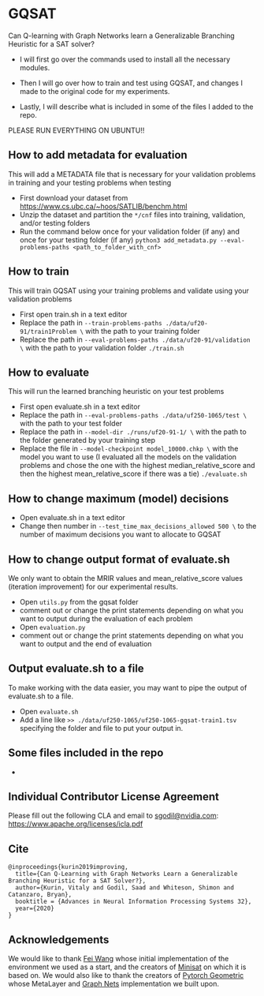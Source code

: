 # GQSAT 

Can Q-learning with Graph Networks learn a Generalizable Branching Heuristic for a SAT solver?

* I will first go over the commands used to install all the necessary modules. 

* Then I will go over how to train and test using GQSAT, and changes I made to the original code for my experiments. 

* Lastly, I will describe what is included in some of the files I added to the repo.


PLEASE RUN EVERYTHING ON UBUNTU!!

## How to add metadata for evaluation
This will add a METADATA file that is necessary for your validation problems in training and your testing problems when testing
* First download your dataset from https://www.cs.ubc.ca/~hoos/SATLIB/benchm.html
* Unzip the dataset and partition the ``*/cnf`` files into training, validation, and/or testing folders
* Run the command below once for your validation folder (if any) and once for your testing folder (if any)
```python3 add_metadata.py --eval-problems-paths <path_to_folder_with_cnf>```

## How to train
This will train GQSAT using your training problems and validate using your validation problems
* First open train.sh in a text editor
* Replace the path in ``--train-problems-paths ./data/uf20-91/train1Problem \`` with the path to your training folder
* Replace the path in ``--eval-problems-paths ./data/uf20-91/validation \`` with the path to your validation folder
```./train.sh```

## How to evaluate 
This will run the learned branching heuristic on your test problems
* First open evaluate.sh in a text editor
* Replace the path in ``--eval-problems-paths ./data/uf250-1065/test \`` with the path to your test folder
* Replace the path in ``--model-dir ./runs/uf20-91-1/ \`` with the path to the folder generated by your training step
* Replace the file in ``--model-checkpoint model_10000.chkp \`` with the model you want to use (I evaluated all the models on the validation problems and chose the one with the highest median_relative_score and then the highest mean_relative_score if there was a tie)
```./evaluate.sh```

## How to change maximum (model) decisions

* Open evaluate.sh in a text editor
* Change then number in ``--test_time_max_decisions_allowed 500 \`` to the number of maximum decisions you want to allocate to GQSAT

## How to change output format of evaluate.sh
We only want to obtain the MRIR values and mean_relative_score values (iteration improvement) for our experimental results.
* Open ``utils.py`` from the gqsat folder
* comment out or change the print statements depending on what you want to output during the evaluation of each problem
* Open ``evaluation.py`` 
* comment out or change the print statements depending on what you want to output and the end of evaluation

## Output evaluate.sh to a file
To make working with the data easier, you may want to pipe the output of evaluate.sh to a file.
* Open ``evaluate.sh``
* Add a line like ``>> ./data/uf250-1065/uf250-1065-gqsat-train1.tsv`` specifying the folder and file to put your output in.

## Some files included in the repo

* 



## Individual Contributor License Agreement

Please fill out the following CLA and email to sgodil@nvidia.com:  https://www.apache.org/licenses/icla.pdf

## Cite

```
@inproceedings{kurin2019improving,
  title={Can Q-Learning with Graph Networks Learn a Generalizable Branching Heuristic for a SAT Solver?},
  author={Kurin, Vitaly and Godil, Saad and Whiteson, Shimon and Catanzaro, Bryan},
  booktitle = {Advances in Neural Information Processing Systems 32},
  year={2020}
}
```

## Acknowledgements

We would like to thank [Fei Wang](https://github.com/feiwang3311/minisat) whose initial implementation of the environment we used as a start, and the creators of [Minisat](https://github.com/niklasso/minisat) on which it is based on.
We would also like to thank the creators of [Pytorch Geometric](https://github.com/rusty1s/pytorch_geometric) whose 
MetaLayer and [Graph Nets](https://arxiv.org/abs/1806.01261) implementation we built upon. 
